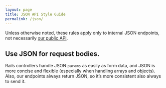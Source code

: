 ```yaml
---
layout: page
title: JSON API Style Guide
permalink: /json/
---
```


Unless otherwise noted, these rules apply only to internal JSON endpoints, not necessarily [our public API](https://docs.lessonly.com).

## Use JSON for request bodies.

Rails controllers handle JSON `params` as easily as form data, and JSON is more concise and flexible (especially when handling arrays and objects). Also, our endpoints always return JSON, so it’s more consistent also always to send it.
